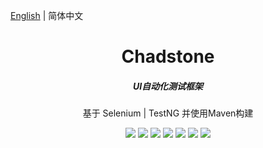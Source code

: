 [English](./README.EN.md) | 简体中文

<h1 align="center">Chadstone</h1>

<h5 align="center">UI自动化测试框架</h5>
<p align="center">基于 Selenium | TestNG 并使用Maven构建</p>

<p align="center">
  <a href="https://github.com/Jia-Jingnan/Chadstone"><img src="https://img.shields.io/badge/chadstone-1.1.0-brightgreen.svg?style=flat-square"></a>
  <a><img src="https://img.shields.io/badge/env-Maven|TestNG|Selenium-lightgrey.svg?style=flat-square"></a>
  <a><img src="https://img.shields.io/badge/language-Java-red.svg?style=flat-square"></a>
  <a><img src="https://img.shields.io/badge/ide-IntelliJ IDEA-yellow.svg?style=flat-square"></a>
  <a><img src="https://img.shields.io/badge/vcs-Git-orange.svg?style=flat-square"></a>
  <a><img src="https://img.shields.io/badge/ci|cd-Jenkins-yellowgreen.svg?style=flat-square"></a>
  <a><img src="https://img.shields.io/badge/license-MIT-blue.svg?style=flat-square"></a>
</p>
